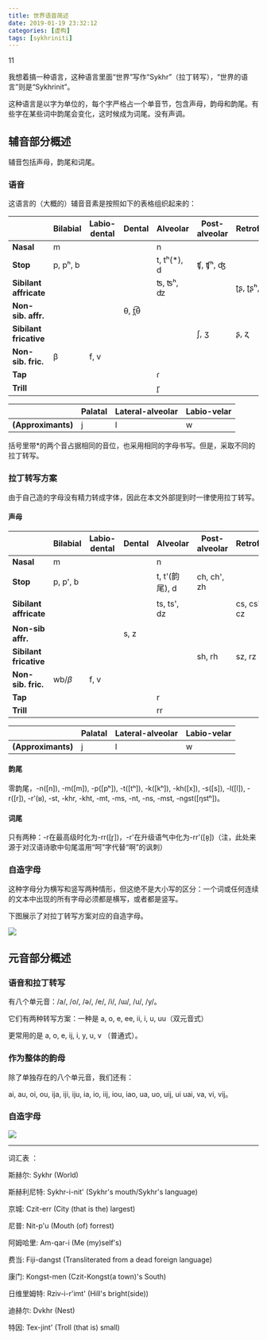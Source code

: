 ```yaml
---
title: 世界语音简述
date: 2019-01-19 23:32:12
categories: [虚构]
tags: [sykhriniti]
---
```


11

我想着搞一种语言，这种语言里面“世界”写作“Sykhr”（拉丁转写），“世界的语言”则是“Sykhrinit”。

<!--more-->

这种语言是以字为单位的，每个字严格占一个单音节，包含声母，韵母和韵尾。有些字在某些词中韵尾会变化，这时候成为词尾。没有声调。

## 辅音部分概述

辅音包括声母，韵尾和词尾。

### 语音

这语言的（大概的）辅音音素是按照如下的表格组织起来的：

|                            | Bilabial | Labio-dental | Dental  | Alveolar    | Post-alveolar | Retroflex   | Palatal | Velar    | Uvular |
| -------------------------- | -------- | ------------ | ------- | ----------- | ------------- | ----------- | ------- | -------- | ------ |
| **Nasal**                  | m        |              |         | n           |               |             | ɲ       | ŋ        |        |
| **Stop**                   | p, pʰ, b |              |         | t, tʰ(*), d | ʧ, ʧʰ, ʤ      |             |         | k, kʰ, g |        |
| **Sibilant** **affricate** |          |              |         | ʦ, ʦʰ, ʣ    |               | ʈʂ, ʈʂʰ, ɖʐ | ʨʰ(*)   |          |        |
| **Non-sib. affr.**         |          |              | θ, t̪͡θ |             |               |             |         |          |        |
| **Sibilant fricative**     |          |              |         |             | ʃ, ʒ          | ʂ, ʐ        |         |          |        |
| **Non-sib. fric.**         | β        | f, v         |         |             |               |             |         | x, ɣ     | ʁ      |
| **Tap**                    |          |              |         | ɾ           |               |             |         |          |        |
| **Trill**                  |          |              |         | r̥          |               |             |         |          | ʀ̥     |

|                    | Palatal | Lateral-alveolar | Labio-velar |
| ------------------ | ------- | ---------------- | ----------- |
| **(Approximants)** | j       | l                | w           |

括号里带*的两个音占据相同的音位，也采用相同的字母书写。但是，采取不同的拉丁转写。

### 拉丁转写方案

由于自己造的字母没有精力转成字体，因此在本文外部提到时一律使用拉丁转写。

#### 声母

|                            | Bilabial   | Labio-dental | Dental | Alveolar     | Post-alveolar | Retroflex   | Palatal | Velar    | Uvular |
| -------------------------- | ---------- | ------------ | ------ | ------------ | ------------- | ----------- | ------- | -------- | ------ |
| **Nasal**                  | m          |              |        | n            |               |             | gn      | ng       |        |
| **Stop**                   | p, p', b   |              |        | t, t'(韵尾), d | ch, ch', zh   |             |         | k, k', g |        |
| **Sibilant** **affricate** |            |              |        | ts, ts', dz  |               | cs, cs', cz | tj(声母)  |          |        |
| **Non-sib affr.**          |            |              | s, z   |              |               |             |         |          |        |
| **Sibilant fricative**     |            |              |        |              | sh, rh        | sz, rz      |         |          |        |
| **Non-sib. fric.**         | wb/$\beta$ | f, v         |        |              |               |             |         | h, q     | r'     |
| **Tap**                    |            |              |        | r            |               |             |         |          |        |
| **Trill**                  |            |              |        | rr           |               |             |         |          | rr'    |

|                    | Palatal | Lateral-alveolar | Labio-velar |
| ------------------ | ------- | ---------------- | ----------- |
| **(Approximants)** | j       | l                | w           |

#### 韵尾

零韵尾，-n([n]), -m([m]), -p([pʰ]), -t([tʰ]), -k([kʰ]), -kh([x]), -s([s]), -l([l]), -r([r]), -r'(ʁ), -st, -khr, -kht, -mt, -ms, -nt, -ns, -mst, -ngst([ŋstʰ])。

#### 词尾

只有两种：-r在最高级时化为-rr([r̥])，-r'在升级语气中化为-rr'([ʀ̥])（注，此处来源于对汉语诗歌中句尾滥用“呵”字代替“啊”的讽刺）

### 自造字母

这种字母分为横写和竖写两种情形，但这绝不是大小写的区分：一个词或任何连续的文本中出现的所有字母必须都是横写，或者都是竖写。

下图展示了对拉丁转写方案对应的自造字母。

![](https://i.loli.net/2019/01/20/5c4366ce23a43.jpg)

## 元音部分概述

### 语音和拉丁转写

有八个单元音：/a/, /o/, /ə/, /e/, /i/, /ɯ/, /u/, /y/。

它们有两种转写方案：一种是 a, o, e, ee, ii, i, u, uu（双元音式）

更常用的是 a, o, e, ij, i, y, u, v （普通式）。

### 作为整体的韵母

除了单独存在的八个单元音，我们还有：

ai, au, oi, ou, ija, iji, iju, ia, io, iij, iou, iao, ua, uo, uij, ui uai, va, vi, vij。

### 自造字母

![](https://i.loli.net/2019/01/20/5c4366cd8810b.jpg)

----

词汇表 ：

斯赫尔: Sykhr (World)

斯赫利尼特: Sykhr-i-nit' (Sykhr's mouth/Sykhr's language)

京城: Czit-err (City (that is the) largest)

尼普: Nit-p'u (Mouth (of) forrest)

阿姆哈里: Am-qar-i (Me (my)self's)

费当: Fiji-dangst (Transliterated from a dead foreign language)

康门: Kongst-men (Czit-Kongst(a town)'s South)

日维里姆特: Rziv-i-r'imt' (Hill's bright(side))

迪赫尔: Dvkhr (Nest)

特因: Tex-jint' (Troll (that is) small)